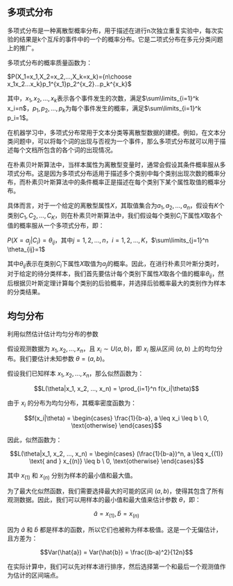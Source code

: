## 多项式分布

多项式分布是一种离散型概率分布，用于描述在进行n次独立重复实验中，每次实验的结果是k个互斥的事件中的一个的概率分布。它是二项式分布在多元分类问题上的推广。

多项式分布的概率质量函数为：

$P(X_1=x_1,X_2=x_2,...,X_k=x_k)={n\choose x_1x_2...x_k}p_1^{x_1}p_2^{x_2}...p_k^{x_k}$

其中，$x_1,x_2,...,x_k$表示各个事件发生的次数，满足$\sum\limits_{i=1}^k x_i=n$，$p_1,p_2,...,p_k$为每个事件发生的概率，满足$\sum\limits_{i=1}^k p_i=1$。

在机器学习中，多项式分布常用于文本分类等离散型数据的建模。例如，在文本分类问题中，可以将每个词的出现与否视为一个事件，那么多项式分布就可以用于描述每个文档所包含的各个词的出现情况。

在朴素贝叶斯算法中，当样本属性为离散型变量时，通常会假设其条件概率服从多项式分布。这是因为多项式分布适用于描述多个类别中每个类别出现次数的概率分布，而朴素贝叶斯算法中的条件概率正是描述在每个类别下某个属性取值的概率分布。

具体而言，对于一个给定的离散型属性$X$，其取值集合为${a_1, a_2, ..., a_n}$，假设有$K$个类别${C_1, C_2, ..., C_K}$，则在朴素贝叶斯算法中，我们假设每个类别$C_i$下属性$X$取各个值的概率服从一个多项式分布，即：

$P(X=a_j | C_i) = \theta_{ij}$，其中$j=1,2,...,n$，$i=1,2,...,K$，$\sum\limits_{j=1}^n \theta_{ij}=1$

其中$\theta_{ij}$表示在类别$C_i$下属性$X$取值为$a_j$的概率。因此，在进行朴素贝叶斯分类时，对于给定的待分类样本，我们首先要估计每个类别下属性$X$取各个值的概率$\theta_{ij}$，然后根据贝叶斯定理计算每个类别的后验概率，并选择后验概率最大的类别作为样本的分类结果。



## 均匀分布

利用似然估计估计均匀分布的参数

假设观测数据为 $x_1, x_2, ..., x_n$，且 $x_i \sim U(a,b)$，即 $x_i$ 服从区间 $(a,b)$ 上的均匀分布。我们要估计未知参数 $\theta = (a, b)$。

假设我们已知样本 $x_1, x_2, ..., x_n$，那么似然函数为：

$$L(\theta|x_1, x_2, ..., x_n) = \prod_{i=1}^n f(x_i|\theta)$$

由于 $x_i$ 的分布为均匀分布，其概率密度函数为：

$$f(x_i|\theta) = \begin{cases} \frac{1}{b-a}, a \leq x_i \leq b \ 0, \text{otherwise} \end{cases}$$

因此，似然函数为：

$$L(\theta|x_1, x_2, ..., x_n) = \begin{cases} (\frac{1}{b-a})^n, a \leq x_{(1)} \text{ and } x_{(n)} \leq b \ 0, \text{otherwise} \end{cases}$$

其中 $x_{(1)}$ 和 $x_{(n)}$ 分别为样本的最小值和最大值。

为了最大化似然函数，我们需要选择最大的可能的区间 $(a,b)$，使得其包含了所有观测数据。因此，我们可以用样本的最小值和最大值来估计参数 $\theta$，即：

$$\hat{a} = x_{(1)}, \hat{b} = x_{(n)}$$

因为 $\hat{a}$ 和 $\hat{b}$ 都是样本的函数，所以它们也被称为样本极值。这是一个无偏估计，且方差为：

$$Var(\hat{a}) = Var(\hat{b}) = \frac{(b-a)^2}{12n}$$

在实际计算中，我们可以先对样本进行排序，然后选择第一个和最后一个观测值作为估计的区间端点。